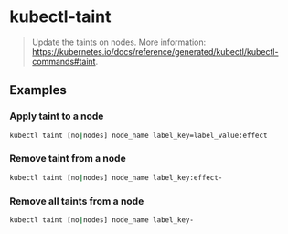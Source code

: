 # kubectl-taint

> Update the taints on nodes. More information: <https://kubernetes.io/docs/reference/generated/kubectl/kubectl-commands#taint>.

## Examples

### Apply taint to a node

```bash
kubectl taint [no|nodes] node_name label_key=label_value:effect
```

### Remove taint from a node

```bash
kubectl taint [no|nodes] node_name label_key:effect-
```

### Remove all taints from a node

```bash
kubectl taint [no|nodes] node_name label_key-
```

